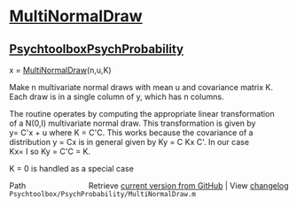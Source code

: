 # [MultiNormalDraw](MultiNormalDraw)
## [Psychtoolbox](Psychtoolbox)[PsychProbability](PsychProbability)

x = [MultiNormalDraw](MultiNormalDraw)(n,u,K)  
  
Make n multivariate normal draws with mean u and covariance matrix K.  
Each draw is in a single column of y, which has n columns.  
  
The routine operates by computing the appropriate linear transformation  
of a N(0,I) multivariate normal draw.  This transformation is given by   
y= C'x + u where K = C'C.  This works because the covariance of a  
distribution y = Cx is in general given by Ky = C Kx C'.  In our case   
Kx= I so Ky = C'C = K.  
  
K = 0 is handled as a special case  




<div class="code_header" style="text-align:right;">
  <span style="float:left;">Path&nbsp;&nbsp;</span> <span class="counter">Retrieve <a href=
  "https://raw.github.com/Psychtoolbox-3/Psychtoolbox-3/beta/Psychtoolbox/PsychProbability/MultiNormalDraw.m">current version from GitHub</a> | View <a href=
  "https://github.com/Psychtoolbox-3/Psychtoolbox-3/commits/beta/Psychtoolbox/PsychProbability/MultiNormalDraw.m">changelog</a></span>
</div>
<div class="code">
  <code>Psychtoolbox/PsychProbability/MultiNormalDraw.m</code>
</div>

